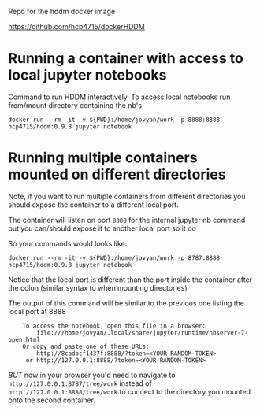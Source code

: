 Repo for the hddm docker image

https://github.com/hcp4715/dockerHDDM

# Running a container with access to local jupyter notebooks

Command to run HDDM interactively. To access local notebooks run from/mount directory containing the nb's.  

```
docker run --rm -it -v ${PWD}:/home/jovyan/work -p 8888:8888 hcp4715/hddm:0.9.8 jupyter notebook
```

# Running multiple containers mounted on different directories

Note, if you want to run multiple containers from different directories you should expose the container to a different local port.  

The container will listen on port `8888` for the internal jupyter nb command but you can/should expose it to another local port so it do  

So your commands would looks like:  

```
docker run --rm -it -v ${PWD}:/home/jovyan/work -p 8787:8888 hcp4715/hddm:0.9.8 jupyter notebook
```

Notice that the local port is different than the port inside the container after the colon (similar syntax to when mounting directories)  

The output of this command will be similar to the previous one listing the local port at 8888  

```
    To access the notebook, open this file in a browser:
        file:///home/jovyan/.local/share/jupyter/runtime/nbserver-7-open.html
    Or copy and paste one of these URLs:
        http://8cadbcf1437f:8888/?token=<YOUR-RANDOM-TOKEN>
     or http://127.0.0.1:8888/?token=<YOUR-RANDOM-TOKEN>
```

*BUT* now in your browser you'd need to navigate to `http://127.0.0.1:8787/tree/work` instead of `http://127.0.0.1:8888/tree/work` to connect to the directory you mounted onto the second container.